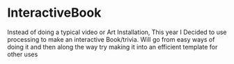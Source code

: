 # InteractiveBook
Instead of doing a typical video or Art Installation, This year I Decided to use processing to make an interactive Book/trivia. Will go from easy ways of doing it and then along the way try making it into an efficient template for other uses
